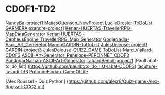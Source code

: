 # CDOF1-TD2

[NandyBa-project1](https://github.com/Decentralized-System/CDOF1-TD2)
[MatiasOttensen_NewProject](https://github.com/Mattcodman/-New_Project---OTTENSEN---CDOF3-.git)
[LucileDresler-ToDoList](https://github.com/ilyght/CDOF3-TD1.git)
[GARNIERAlexandre-project1](https://github.com/AlexandreGarnierESILV/-game_of_life---AlexandreGARNIER---CDOF3_TD1-)
[Kerian-HUERTAS-TravellerRPG-MapDataGenerator](https://github.com/EsilvKH/CepheusEngine_TravellerRPG_Map_Generator)
[Kerian HUERTAS -CepheusEngine_TravellerRPG_Map_Generator](https://github.com/EsilvKH/CepheusEngine_TravellerRPG_Map_Generator)
[GodjeNadia-Ascii_Art_Generetor](https://github.com/NadiaKlos/Ascii_Art_Generetor_GODJE_CDOF3)
[ManonGARDIN-ToDoList](https://github.com/RinjieMX/ToDoListJs-GARDIN-CDOF3)
[JulesDeleuse-project1](https://github.com/KryMucus/CDOF3-TD1)
[GARDIN-project3](https://github.com/RinjieMX/ToDoListJs-GARDIN-CDOF3)
[JulesDeleuse-QUIZZ_GAME](https://github.com/KryMucus/-Quiz_Game---Jules_Deleuse---CDOF3-)
[ToDoList-Marc_Viallard-CDOF3](https://github.com/Marc94440/ToDoList-Marc_Viallard-CDOF3)
[ASCII-Art-Generator_Penelope-PERONNET_CDOF3](https://github.com/lLopelope/ASCII-Art-Generator_Penelope-PERONNET_CDOF3)
[PundogarNathan-ASCII-Art-Generator](https://github.com/Natgru06/ASCIIArtGen_Pundogar-Nathan_TD1_CDOF3)
[TabardBenoit-project1](https://github.com/kahoo26/ToDo_TABARD_CDOF3)
[PaulLabat-to_do_list] (https://github.com/paullbt/to_do_list-labat-CDOF3)
[laculture-lusardi-td3](https://github.com/Enzolus/laculture)
[PotonneFlorian-GameOfLife](https://github.com/Flozoui/GameOfLife-FlorianPOTONNE-CDOF3)

[Alex Roussel - Quiz Python] (https://github.com/alexr6/Quiz-game-Alex-Roussel-CCC2.git)

